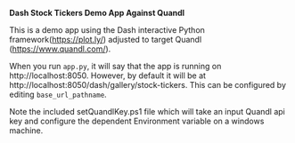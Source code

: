 **Dash Stock Tickers Demo App Against Quandl**

This is a demo app using the Dash interactive Python framework(https://plot.ly/) adjusted to target Quandl (https://www.quandl.com/).

When you run `app.py`, it will say that the app is running on http://localhost:8050. However, by default it will be at http://localhost:8050/dash/gallery/stock-tickers. This can be configured by editing `base_url_pathname`.

Note the included setQuandlKey.ps1 file which will take an input Quandl api key and configure the dependent Environment variable on a windows machine.
